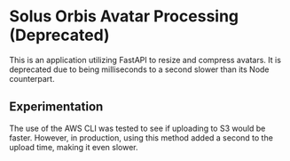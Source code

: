 # Solus Orbis Avatar Processing (Deprecated)

This is an application utilizing FastAPI to resize and compress avatars. It is deprecated due to being milliseconds to a second slower than its Node counterpart.

## Experimentation

The use of the AWS CLI was tested to see if uploading to S3 would be faster. However, in production, using this method added a second to the upload time, making it even slower.
